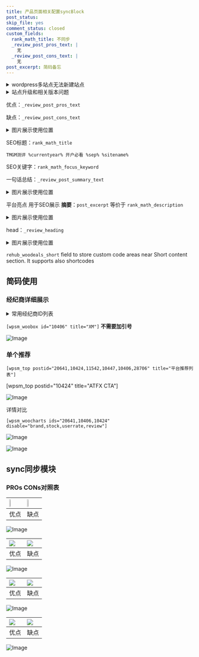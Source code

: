 ```yaml
---
title: 产品页面相关配置syncBlock
post_status: 
skip_file: yes
comment_status: closed
custom_fields:
  rank_math_title: 不同步
  _review_post_pros_text: |
    无
  _review_post_cons_text: |
    无
post_excerpt: 简码备忘
---
```

<details><summary>wordpress多站点无法新建站点</summary>

<li>和报错需要清理cookies一样的原因</li>
<li>wp-config.php里面<code>define( 'SUBDOMAIN_INSTALL', false );//子域名安装</code></li>
<li>新建子站点是用<code>define( 'SUBDOMAIN_INSTALL', true);//子域名安装</code> 完成以后，改成<code>false</code></li>
</details>

<details><summary>站点升级和相关版本问题</summary>

<p>wordpress：5.9.9
woocommerce：7.5.1
出现问题的地方：主题选项里面>><strong>Product layout >>compact style</strong></p>
<p>如何出现没有用过的字段 导致无法保存。先导出配置 然后进行修改，后面再次恢复即可。</p>
<p>出现部分字段无法显示时，需要返回默认布局后，对产品进行保存就好了。</p>
<p></p>
</details>

优点：`_review_post_pros_text`

缺点：`_review_post_cons_text`

<details><summary>图片展示使用位置</summary>

<img src="https://prod-files-secure.s3.us-west-2.amazonaws.com/39ed1227-6d7d-4570-be36-9ccd4a2c4241/f51d3d83-55d4-4bdf-9604-f37ec77ab556/Untitled.png?X-Amz-Algorithm=AWS4-HMAC-SHA256&X-Amz-Content-Sha256=UNSIGNED-PAYLOAD&X-Amz-Credential=ASIAZI2LB466ZFJMMAOT%2F20250628%2Fus-west-2%2Fs3%2Faws4_request&X-Amz-Date=20250628T225515Z&X-Amz-Expires=3600&X-Amz-Security-Token=IQoJb3JpZ2luX2VjEJr%2F%2F%2F%2F%2F%2F%2F%2F%2F%2FwEaCXVzLXdlc3QtMiJHMEUCICGENP9P89JWeRuAlxgM477pdKDwMtGmGjQc0cXXpMp%2FAiEAjHATCndlo9BdksEdFmSJIttzcn4%2BZD8oo1l7TGmhdVgqiAQIk%2F%2F%2F%2F%2F%2F%2F%2F%2F%2F%2FARAAGgw2Mzc0MjMxODM4MDUiDC8cvPTCKKyLiP5IxSrcA7Yf3BXxO6dtYVN8GkgD5gS7kY0yPtYKwi%2Bu1pan0JWbMWvCRNbk6iaEWpmxlCgZLICgrVL8x7VdAuqDtP0DzzYRKX3EHnax82v3g4qUiizZ%2BGNf5DVe8Ta1hDJq7Fs16volBCz1zGaDTzGbbW%2FBdCBAG0pFy65RJem72HN4Swr%2BFonAZURUySN77iZMtxHHovLtD5ILD099ZsViie4cohGllV0uHZUoeZ7JrtA%2BBrrBsY5D8jsDvWZVMjeib1IKLC5NkBe1c0Uq32gCCERy4dtPOP3s25niWhG6gaIgUIv%2BcqVTwAiQABSg0N7vKecPWlrAAxZPPPGSDG8tRLH92g7Mik7OwJ32mxtZx8m%2F7vVsDnCTKU0numqXbPlJap1Sk2D3HQA7SoRBQsV0aZ9GPVNDyZWA%2BAKN2vwXheQkHbblel5S%2FCP5PhEv%2FpzQEUMfSZwEuPZ9S30vapDue%2Fr1pN2mtgtoBLGWj%2FWsmNwkzAn%2F7tBXBYya%2FJUHuNt18YtjlYNJA3am8BPkPxWKXIVm3w%2FEf9cxXrVapLdJbMoql82quUoxzl7l8ra4JI4AARz7WbBOQ%2Fleh535r%2BWthIjOfIF6Pnkk4i5%2B%2FMj92LnmVnPOnjN2wL46hKoDQQ%2FqMIXZgMMGOqUBaKMGRKRsWtg2C%2F9yuD2JZssZPA1WMTSaJDw0ermFn%2FMBf31IoDYYgEUoRRono%2FfBLKFR9o7%2BuKCtKWoyVRPAtOQBqHdXwnU7TogFsfWbWbqZ1WL7mZqC3cpp%2BwTcUpBOvPCfE8TULl3ZHuFaVW1%2BjntEKYtaXuNKFcCBMXcE1HBeTPwFnMd%2FQhmW77cNyD%2BD7oIVdjpLY2a30I7sP3qnxZ9XleCM&X-Amz-Signature=eaabaed76daf80efcb187e0aaa49e92cef4e469f17a89dd97585051a0ab7fc7b&X-Amz-SignedHeaders=host&x-amz-checksum-mode=ENABLED&x-id=GetObject" alt="Image">
</details>

SEO标题：`rank_math_title`

`TMGM测评 %currentyear% 开户必看 %sep% %sitename%`

SEO关键字：`rank_math_focus_keyword`

一句话总结：`_review_post_summary_text`

<details><summary>图片展示使用位置</summary>

<img src="https://prod-files-secure.s3.us-west-2.amazonaws.com/39ed1227-6d7d-4570-be36-9ccd4a2c4241/4b96a922-296c-4f4e-8630-d1c870cbce01/Untitled.png?X-Amz-Algorithm=AWS4-HMAC-SHA256&X-Amz-Content-Sha256=UNSIGNED-PAYLOAD&X-Amz-Credential=ASIAZI2LB4664QDNZGLI%2F20250628%2Fus-west-2%2Fs3%2Faws4_request&X-Amz-Date=20250628T225515Z&X-Amz-Expires=3600&X-Amz-Security-Token=IQoJb3JpZ2luX2VjEJr%2F%2F%2F%2F%2F%2F%2F%2F%2F%2FwEaCXVzLXdlc3QtMiJHMEUCIQCi8hFn8n%2BHS4L2r0v4DQ63a%2BHL73Pl%2B2ln81SKues20AIgPYW4Leh%2BZwdqf0FECqM6pZW6E4wbfXWksQgAcC97fX0qiAQIk%2F%2F%2F%2F%2F%2F%2F%2F%2F%2F%2FARAAGgw2Mzc0MjMxODM4MDUiDIet1OgN4WvGX%2FLUyircA26z9kkJHwjmtsINPFowZkeOw2i4RY%2B4SHXfny1TVhTbalJv%2Fbf%2FM4FRJcvK38v4kBN%2BviSNUPz9C4WmWtIOpHOiJSvMafHbBTTC7dK5tY7Dv6%2FatmLx1SgwGGTER5CR7ndPT%2FKRZsPb0EKB6AANrXGfVkKJh7Y295FPucYWKaVMbDMc0EysZm5cvZIlhZ98AMp6QvbiGkrq98MaUqdBygOKNK909GMTQHJSziDUdJH4mf5j%2Fn9D9TVnxanbdo2vDTZbeHGDxm7nlq01G1w1fi1Dq7frXykr8swMZ5EObL4qK%2Bl1iSQ0x1GoRT7KykwyZhXQMNkjn3AWZsVoD5kw50UBEnMLj4rzJRI%2FaAP9gFjEwHvIMTEpyrNyI%2BrhtdwDS0ZtPmpTAnmHTCtjqsRQppYO8Hnrc%2BkVXhkGzflUfy8FTthRe88IqZKXJ08zMeZz9b2UM9CuWa%2F0tVx5HtkUlQZmtPF5PACQ06pZx%2Bk6iA38%2BOsYtJ7dXdLE%2BzR%2Bz2k%2BQPt7I1v%2FOfIwJT3zAQoDuWEtv1cJZgb0pBYxX72zXhYbomU6ETD6cNVcE%2BPg7LVcIlXs62XJMTFAVrt%2FZdvNQj4H2PnnA0xfNYKK9WaYjiuMVrUoKvY6Cl9K7cv8MLzZgMMGOqUB2to48TZGsG6clEQJuwjpThi9zUsPHKEdvFf7NYmjLhdThZJ9XxnYh9RDvWoIBXxqD%2F91ABZJ%2BcQaG7uqkyvm76%2B82HuLAgEgydhCDVhaf8iubOfn24ewFp6SIxZmE0SlQJrp1o%2BP7uBYOykba2A2%2Bx5k59jUHREcZKfFQo7RXcVkzwdkmo5K0XLpXBU8X9%2FINZGuaT%2BUiXYnrFuVHigF8uTrwMmE&X-Amz-Signature=ab0b0161ec8d2c73831efecda7b8c4d73d6f1223af03e67b57a12982dfaab74e&X-Amz-SignedHeaders=host&x-amz-checksum-mode=ENABLED&x-id=GetObject" alt="Image">
</details>

平台亮点 用于SEO展示 **摘要**：`post_excerpt`  等价于 `rank_math_description`

<details><summary>图片展示使用位置</summary>

<img src="https://prod-files-secure.s3.us-west-2.amazonaws.com/39ed1227-6d7d-4570-be36-9ccd4a2c4241/1ee11f63-b60a-4dfe-a7a7-d58ff23b5d88/Untitled.png?X-Amz-Algorithm=AWS4-HMAC-SHA256&X-Amz-Content-Sha256=UNSIGNED-PAYLOAD&X-Amz-Credential=ASIAZI2LB4662E6E3YDD%2F20250628%2Fus-west-2%2Fs3%2Faws4_request&X-Amz-Date=20250628T225516Z&X-Amz-Expires=3600&X-Amz-Security-Token=IQoJb3JpZ2luX2VjEJr%2F%2F%2F%2F%2F%2F%2F%2F%2F%2FwEaCXVzLXdlc3QtMiJHMEUCIGCosABwSYW1djt%2FA2jJsaAtyBK94xXiadtSDbfPeZ88AiEAvIi4fk125NbrU9LeJ2aMMsv2SoNQfl02AtXjTV%2BTOC4qiAQIk%2F%2F%2F%2F%2F%2F%2F%2F%2F%2F%2FARAAGgw2Mzc0MjMxODM4MDUiDBgLTBaaNiAzAFyUKCrcA5KrynzNOXIcA43N6SVjXY%2Fy9gkFirup4Gh6dKEsc2sMjjOObNcV6VP29S6Qdzy6e1DO3wx8ZHo1yzCOAm4m8mIx1EOJAaAvK55hk2rttN31PaE08kYsSt6geWEU0GbCtEcHEYj14fWBfvbpeWZPCGkUBOpZF%2FT2%2F6m1xLNmHtFKOV92bF3J20Z2O0tqtakFXikdZJlspXvicDNuxyJXGpbFT3xOFT0y1cY1vXhuIgQ2IKrEvHWmxfLztYPuLNt6izetbLcyTKvFTKRxpbqKOLrp%2FhJNmZ8Rz8CycRmGLalPmD1EH%2FRB7zuluBrbZ5c%2FmEMwHcbvCtaEix1YsRyAv27bWiyEoFLd%2BUB96IwXINTGM4cqbatAAkD0URj6tBYGLX5rt6ZxD1TTj4%2FybNdUVB3%2FUQfMGsxEq0xwlLlEsvPcVGiBeXszFIa%2Bp4o5kC%2BP5zXD3Etmt5IAftyh0fn%2F7Z4%2FKv1rwo1ePfIeb5AoPcuUmaraIIhQwdNFvf02GA6KzBdaOhpdB2MpV%2FcJdwVH2uQhNl%2B3taJeTQVXc81FkrliE6ecsOuTyTRUstTaeREqTaYyNU2w8Gkz9o4bdcHqW66kKShu52RcyA7PIFYOuQFCFSEpbDLKGhetso9GMPXYgMMGOqUBmUFL1R1eaQO71%2FMmCVLD2YFEOC5EWBXho4P6wFQTOFlCEldLg9RBFjnXzQPA%2FTAeG%2BWhbYShANft7K1jWrPzNbugFE68JT8wY06L8AyUzGsbIIITElgl5Em3ND5Q%2FD4ywj3qKD9qzTqIXSIGJJnZf1ocdkdNpfSoJe4F%2ByKPhxALhDNzGS4cMQ34btFGZKJdGGZAG28OdNTQp7ELii%2BbKGwxKUkt&X-Amz-Signature=d2dbf47d7b949f76717caa3d1919e61bd9752ab15dc3e9748e9779bbdc138794&X-Amz-SignedHeaders=host&x-amz-checksum-mode=ENABLED&x-id=GetObject" alt="Image">
<img src="https://prod-files-secure.s3.us-west-2.amazonaws.com/39ed1227-6d7d-4570-be36-9ccd4a2c4241/ad4118b5-78d8-4fbe-801e-3b29b5d99c01/Untitled.png?X-Amz-Algorithm=AWS4-HMAC-SHA256&X-Amz-Content-Sha256=UNSIGNED-PAYLOAD&X-Amz-Credential=ASIAZI2LB4662E6E3YDD%2F20250628%2Fus-west-2%2Fs3%2Faws4_request&X-Amz-Date=20250628T225516Z&X-Amz-Expires=3600&X-Amz-Security-Token=IQoJb3JpZ2luX2VjEJr%2F%2F%2F%2F%2F%2F%2F%2F%2F%2FwEaCXVzLXdlc3QtMiJHMEUCIGCosABwSYW1djt%2FA2jJsaAtyBK94xXiadtSDbfPeZ88AiEAvIi4fk125NbrU9LeJ2aMMsv2SoNQfl02AtXjTV%2BTOC4qiAQIk%2F%2F%2F%2F%2F%2F%2F%2F%2F%2F%2FARAAGgw2Mzc0MjMxODM4MDUiDBgLTBaaNiAzAFyUKCrcA5KrynzNOXIcA43N6SVjXY%2Fy9gkFirup4Gh6dKEsc2sMjjOObNcV6VP29S6Qdzy6e1DO3wx8ZHo1yzCOAm4m8mIx1EOJAaAvK55hk2rttN31PaE08kYsSt6geWEU0GbCtEcHEYj14fWBfvbpeWZPCGkUBOpZF%2FT2%2F6m1xLNmHtFKOV92bF3J20Z2O0tqtakFXikdZJlspXvicDNuxyJXGpbFT3xOFT0y1cY1vXhuIgQ2IKrEvHWmxfLztYPuLNt6izetbLcyTKvFTKRxpbqKOLrp%2FhJNmZ8Rz8CycRmGLalPmD1EH%2FRB7zuluBrbZ5c%2FmEMwHcbvCtaEix1YsRyAv27bWiyEoFLd%2BUB96IwXINTGM4cqbatAAkD0URj6tBYGLX5rt6ZxD1TTj4%2FybNdUVB3%2FUQfMGsxEq0xwlLlEsvPcVGiBeXszFIa%2Bp4o5kC%2BP5zXD3Etmt5IAftyh0fn%2F7Z4%2FKv1rwo1ePfIeb5AoPcuUmaraIIhQwdNFvf02GA6KzBdaOhpdB2MpV%2FcJdwVH2uQhNl%2B3taJeTQVXc81FkrliE6ecsOuTyTRUstTaeREqTaYyNU2w8Gkz9o4bdcHqW66kKShu52RcyA7PIFYOuQFCFSEpbDLKGhetso9GMPXYgMMGOqUBmUFL1R1eaQO71%2FMmCVLD2YFEOC5EWBXho4P6wFQTOFlCEldLg9RBFjnXzQPA%2FTAeG%2BWhbYShANft7K1jWrPzNbugFE68JT8wY06L8AyUzGsbIIITElgl5Em3ND5Q%2FD4ywj3qKD9qzTqIXSIGJJnZf1ocdkdNpfSoJe4F%2ByKPhxALhDNzGS4cMQ34btFGZKJdGGZAG28OdNTQp7ELii%2BbKGwxKUkt&X-Amz-Signature=f7cbcec4364d38bad5deef25c613360f9c43b574fabc2105f38e3c547b5d92ad&X-Amz-SignedHeaders=host&x-amz-checksum-mode=ENABLED&x-id=GetObject" alt="Image">
<img src="https://prod-files-secure.s3.us-west-2.amazonaws.com/39ed1227-6d7d-4570-be36-9ccd4a2c4241/a38cf7c9-a79c-4b64-9e94-13589fe0758b/Untitled.png?X-Amz-Algorithm=AWS4-HMAC-SHA256&X-Amz-Content-Sha256=UNSIGNED-PAYLOAD&X-Amz-Credential=ASIAZI2LB4662E6E3YDD%2F20250628%2Fus-west-2%2Fs3%2Faws4_request&X-Amz-Date=20250628T225516Z&X-Amz-Expires=3600&X-Amz-Security-Token=IQoJb3JpZ2luX2VjEJr%2F%2F%2F%2F%2F%2F%2F%2F%2F%2FwEaCXVzLXdlc3QtMiJHMEUCIGCosABwSYW1djt%2FA2jJsaAtyBK94xXiadtSDbfPeZ88AiEAvIi4fk125NbrU9LeJ2aMMsv2SoNQfl02AtXjTV%2BTOC4qiAQIk%2F%2F%2F%2F%2F%2F%2F%2F%2F%2F%2FARAAGgw2Mzc0MjMxODM4MDUiDBgLTBaaNiAzAFyUKCrcA5KrynzNOXIcA43N6SVjXY%2Fy9gkFirup4Gh6dKEsc2sMjjOObNcV6VP29S6Qdzy6e1DO3wx8ZHo1yzCOAm4m8mIx1EOJAaAvK55hk2rttN31PaE08kYsSt6geWEU0GbCtEcHEYj14fWBfvbpeWZPCGkUBOpZF%2FT2%2F6m1xLNmHtFKOV92bF3J20Z2O0tqtakFXikdZJlspXvicDNuxyJXGpbFT3xOFT0y1cY1vXhuIgQ2IKrEvHWmxfLztYPuLNt6izetbLcyTKvFTKRxpbqKOLrp%2FhJNmZ8Rz8CycRmGLalPmD1EH%2FRB7zuluBrbZ5c%2FmEMwHcbvCtaEix1YsRyAv27bWiyEoFLd%2BUB96IwXINTGM4cqbatAAkD0URj6tBYGLX5rt6ZxD1TTj4%2FybNdUVB3%2FUQfMGsxEq0xwlLlEsvPcVGiBeXszFIa%2Bp4o5kC%2BP5zXD3Etmt5IAftyh0fn%2F7Z4%2FKv1rwo1ePfIeb5AoPcuUmaraIIhQwdNFvf02GA6KzBdaOhpdB2MpV%2FcJdwVH2uQhNl%2B3taJeTQVXc81FkrliE6ecsOuTyTRUstTaeREqTaYyNU2w8Gkz9o4bdcHqW66kKShu52RcyA7PIFYOuQFCFSEpbDLKGhetso9GMPXYgMMGOqUBmUFL1R1eaQO71%2FMmCVLD2YFEOC5EWBXho4P6wFQTOFlCEldLg9RBFjnXzQPA%2FTAeG%2BWhbYShANft7K1jWrPzNbugFE68JT8wY06L8AyUzGsbIIITElgl5Em3ND5Q%2FD4ywj3qKD9qzTqIXSIGJJnZf1ocdkdNpfSoJe4F%2ByKPhxALhDNzGS4cMQ34btFGZKJdGGZAG28OdNTQp7ELii%2BbKGwxKUkt&X-Amz-Signature=2d02a5c64fcaf1bc96f07196f8e4c5b520b205b832d48002e391c7bca436aedb&X-Amz-SignedHeaders=host&x-amz-checksum-mode=ENABLED&x-id=GetObject" alt="Image">
<img src="https://prod-files-secure.s3.us-west-2.amazonaws.com/39ed1227-6d7d-4570-be36-9ccd4a2c4241/7da6fc1e-d2ac-42ae-8c75-cb5749aa18f6/Untitled.png?X-Amz-Algorithm=AWS4-HMAC-SHA256&X-Amz-Content-Sha256=UNSIGNED-PAYLOAD&X-Amz-Credential=ASIAZI2LB4662E6E3YDD%2F20250628%2Fus-west-2%2Fs3%2Faws4_request&X-Amz-Date=20250628T225516Z&X-Amz-Expires=3600&X-Amz-Security-Token=IQoJb3JpZ2luX2VjEJr%2F%2F%2F%2F%2F%2F%2F%2F%2F%2FwEaCXVzLXdlc3QtMiJHMEUCIGCosABwSYW1djt%2FA2jJsaAtyBK94xXiadtSDbfPeZ88AiEAvIi4fk125NbrU9LeJ2aMMsv2SoNQfl02AtXjTV%2BTOC4qiAQIk%2F%2F%2F%2F%2F%2F%2F%2F%2F%2F%2FARAAGgw2Mzc0MjMxODM4MDUiDBgLTBaaNiAzAFyUKCrcA5KrynzNOXIcA43N6SVjXY%2Fy9gkFirup4Gh6dKEsc2sMjjOObNcV6VP29S6Qdzy6e1DO3wx8ZHo1yzCOAm4m8mIx1EOJAaAvK55hk2rttN31PaE08kYsSt6geWEU0GbCtEcHEYj14fWBfvbpeWZPCGkUBOpZF%2FT2%2F6m1xLNmHtFKOV92bF3J20Z2O0tqtakFXikdZJlspXvicDNuxyJXGpbFT3xOFT0y1cY1vXhuIgQ2IKrEvHWmxfLztYPuLNt6izetbLcyTKvFTKRxpbqKOLrp%2FhJNmZ8Rz8CycRmGLalPmD1EH%2FRB7zuluBrbZ5c%2FmEMwHcbvCtaEix1YsRyAv27bWiyEoFLd%2BUB96IwXINTGM4cqbatAAkD0URj6tBYGLX5rt6ZxD1TTj4%2FybNdUVB3%2FUQfMGsxEq0xwlLlEsvPcVGiBeXszFIa%2Bp4o5kC%2BP5zXD3Etmt5IAftyh0fn%2F7Z4%2FKv1rwo1ePfIeb5AoPcuUmaraIIhQwdNFvf02GA6KzBdaOhpdB2MpV%2FcJdwVH2uQhNl%2B3taJeTQVXc81FkrliE6ecsOuTyTRUstTaeREqTaYyNU2w8Gkz9o4bdcHqW66kKShu52RcyA7PIFYOuQFCFSEpbDLKGhetso9GMPXYgMMGOqUBmUFL1R1eaQO71%2FMmCVLD2YFEOC5EWBXho4P6wFQTOFlCEldLg9RBFjnXzQPA%2FTAeG%2BWhbYShANft7K1jWrPzNbugFE68JT8wY06L8AyUzGsbIIITElgl5Em3ND5Q%2FD4ywj3qKD9qzTqIXSIGJJnZf1ocdkdNpfSoJe4F%2ByKPhxALhDNzGS4cMQ34btFGZKJdGGZAG28OdNTQp7ELii%2BbKGwxKUkt&X-Amz-Signature=9972f3ab465cfe139ad5b732637a2ab8dc54f844a04edbf2fd428e66479ef668&X-Amz-SignedHeaders=host&x-amz-checksum-mode=ENABLED&x-id=GetObject" alt="Image">
<img src="https://prod-files-secure.s3.us-west-2.amazonaws.com/39ed1227-6d7d-4570-be36-9ccd4a2c4241/7e97f40a-eaee-47f5-b2f9-475f96808fa7/Untitled.png?X-Amz-Algorithm=AWS4-HMAC-SHA256&X-Amz-Content-Sha256=UNSIGNED-PAYLOAD&X-Amz-Credential=ASIAZI2LB4662E6E3YDD%2F20250628%2Fus-west-2%2Fs3%2Faws4_request&X-Amz-Date=20250628T225516Z&X-Amz-Expires=3600&X-Amz-Security-Token=IQoJb3JpZ2luX2VjEJr%2F%2F%2F%2F%2F%2F%2F%2F%2F%2FwEaCXVzLXdlc3QtMiJHMEUCIGCosABwSYW1djt%2FA2jJsaAtyBK94xXiadtSDbfPeZ88AiEAvIi4fk125NbrU9LeJ2aMMsv2SoNQfl02AtXjTV%2BTOC4qiAQIk%2F%2F%2F%2F%2F%2F%2F%2F%2F%2F%2FARAAGgw2Mzc0MjMxODM4MDUiDBgLTBaaNiAzAFyUKCrcA5KrynzNOXIcA43N6SVjXY%2Fy9gkFirup4Gh6dKEsc2sMjjOObNcV6VP29S6Qdzy6e1DO3wx8ZHo1yzCOAm4m8mIx1EOJAaAvK55hk2rttN31PaE08kYsSt6geWEU0GbCtEcHEYj14fWBfvbpeWZPCGkUBOpZF%2FT2%2F6m1xLNmHtFKOV92bF3J20Z2O0tqtakFXikdZJlspXvicDNuxyJXGpbFT3xOFT0y1cY1vXhuIgQ2IKrEvHWmxfLztYPuLNt6izetbLcyTKvFTKRxpbqKOLrp%2FhJNmZ8Rz8CycRmGLalPmD1EH%2FRB7zuluBrbZ5c%2FmEMwHcbvCtaEix1YsRyAv27bWiyEoFLd%2BUB96IwXINTGM4cqbatAAkD0URj6tBYGLX5rt6ZxD1TTj4%2FybNdUVB3%2FUQfMGsxEq0xwlLlEsvPcVGiBeXszFIa%2Bp4o5kC%2BP5zXD3Etmt5IAftyh0fn%2F7Z4%2FKv1rwo1ePfIeb5AoPcuUmaraIIhQwdNFvf02GA6KzBdaOhpdB2MpV%2FcJdwVH2uQhNl%2B3taJeTQVXc81FkrliE6ecsOuTyTRUstTaeREqTaYyNU2w8Gkz9o4bdcHqW66kKShu52RcyA7PIFYOuQFCFSEpbDLKGhetso9GMPXYgMMGOqUBmUFL1R1eaQO71%2FMmCVLD2YFEOC5EWBXho4P6wFQTOFlCEldLg9RBFjnXzQPA%2FTAeG%2BWhbYShANft7K1jWrPzNbugFE68JT8wY06L8AyUzGsbIIITElgl5Em3ND5Q%2FD4ywj3qKD9qzTqIXSIGJJnZf1ocdkdNpfSoJe4F%2ByKPhxALhDNzGS4cMQ34btFGZKJdGGZAG28OdNTQp7ELii%2BbKGwxKUkt&X-Amz-Signature=db8f747b7d64b1d970b141c30de997c26b99ea398a2690e8e577df23be7c8160&X-Amz-SignedHeaders=host&x-amz-checksum-mode=ENABLED&x-id=GetObject" alt="Image">
</details>

head：`_review_heading`

<details><summary>图片展示使用位置</summary>

<img src="https://prod-files-secure.s3.us-west-2.amazonaws.com/39ed1227-6d7d-4570-be36-9ccd4a2c4241/3a4650ad-9887-415c-889a-edd51fa54f27/Untitled.png?X-Amz-Algorithm=AWS4-HMAC-SHA256&X-Amz-Content-Sha256=UNSIGNED-PAYLOAD&X-Amz-Credential=ASIAZI2LB4663J7JPSFI%2F20250628%2Fus-west-2%2Fs3%2Faws4_request&X-Amz-Date=20250628T225516Z&X-Amz-Expires=3600&X-Amz-Security-Token=IQoJb3JpZ2luX2VjEJr%2F%2F%2F%2F%2F%2F%2F%2F%2F%2FwEaCXVzLXdlc3QtMiJGMEQCIHe%2B0NSAit8YV5%2FkUxFBhLo7myFV5Mp%2F6yPzrkTqbru4AiBkaPbeuOzbUE6ookKbA9lgwBWZQ7G9yQGw5MQBqQ1OrSqIBAiT%2F%2F%2F%2F%2F%2F%2F%2F%2F%2F8BEAAaDDYzNzQyMzE4MzgwNSIMglBVAUX8eIt2RcmiKtwDGDHDW6oo3TDPSetsTB96tHdtqe6GEcHkjOS2eJEavFLynPQQivTOtaWLpDSfAcIeBfQEOEErIRDUnZ0fsyTtHQE2L79MewdEQH8RVlqExlVqoq%2BbrK5Vn3GjZFYMb8Z5U4vxDw7BDvESi5YYEIkec27P6JuYbItAQMhD2zNlHDOna4DOTSTrjEc%2FRzC9uYAuQiYMoCPpNTFHTNTX3us1MypCSUp%2BzwaZ%2FMPci2%2FweT7war6r9B%2B%2BT5Nag2tlrl5P%2BPeL6txFsxX5sXhFFohFs5GbO1vtfDs9rbtAmmj5%2BaECA9FNM9e2jyMojKFUtFMQAPP0%2F0QDNbD6VNag4x0DSOoyRJRKln2FCNWPqVN2VasB5OFQGUfjpD2AdorrcLvnzRsAyKTjM2aNMvbw4McJ9IbIywNFFJH2IMfHQbH2BATdF0i8mZWuoBmj3yDSw4Zdjs8Pwz5umYzfbzdKItMvDtrNgF%2BDTPaowS8o6IT73E%2FIlcU3uGICZrDg0TSPTXSMAOStBFSDpQL0UmybXN1WVTBTdtWFppl%2FcAM8dCWc0e3SoVx5VJ4PYdSXfLrDH1hxulwluc%2BarDTcJdPVqg6ecGjOpNvROSf%2F%2Fyqs5cuepsNj0tOsuoc3CGwrQ%2FYwrtmAwwY6pgGAdYoLg1sGwcvM%2BERGNwS0QAnEv1VkV0rAYJVlXFWIyV2ssBcB5a3aYsHJeDFDc1ILwvxKX7sQUInNRj1VHL3MoWVqDNu%2FLx2o1hT9cG4b93y4K%2FvBP1iSXZNvd08atSEISUMfKGBo2h47rgwCw3IaQrHz%2Fr76Qcnw21WxnHsEqpjt%2FCFrzBi3RHWcAOHHFZXcijcZTdi9Sn2T2GR2dp5MbxZyW0Et&X-Amz-Signature=4c5442631811855066cc83629463973ee53dcd62eb61c63bd9fd9c523be55f66&X-Amz-SignedHeaders=host&x-amz-checksum-mode=ENABLED&x-id=GetObject" alt="Image">
</details>

`rehub_woodeals_short`	field to store custom code areas near Short content section. It supports also shortcodes



## 简码使用

### 经纪商详细展示

<details><summary>常用经纪商ID列表</summary>

<pre><code class="php">嘉盛 ===> 20641  [wpsm_woobox id="20641" title="嘉盛"]
易信easymarkets ===> 11542  [wpsm_woobox id="11542" title="易信easymarkets"]
ATFX外汇 ===> 10424  [wpsm_woobox id="10424" title="ATFX"]
XM ===> 10406  [wpsm_woobox id="10406" title="XM"]
TMGM ===> 29622  [wpsm_woobox id="29622" title="TMGM"]
HYCM ===> 10447  [wpsm_woobox id="10447" title="HYCM"]
fpmarkets澳福外汇 ===> 20639  [wpsm_woobox id="20639" title="fpmarkets澳福外汇"]</code></pre>
</details>

`[wpsm_woobox id="10406" title="XM"]` **不需要加引号**

![Image](https://prod-files-secure.s3.us-west-2.amazonaws.com/39ed1227-6d7d-4570-be36-9ccd4a2c4241/4f898f9d-0fa7-4e43-acd3-ac6bc7be575a/Untitled.png?X-Amz-Algorithm=AWS4-HMAC-SHA256&X-Amz-Content-Sha256=UNSIGNED-PAYLOAD&X-Amz-Credential=ASIAZI2LB46644NWRZ7R%2F20250628%2Fus-west-2%2Fs3%2Faws4_request&X-Amz-Date=20250628T225514Z&X-Amz-Expires=3600&X-Amz-Security-Token=IQoJb3JpZ2luX2VjEJr%2F%2F%2F%2F%2F%2F%2F%2F%2F%2FwEaCXVzLXdlc3QtMiJGMEQCIFPRwQrenIz5xtsvcQJpte0xBkYXcIIjw54FEknfUN6vAiAUzToANGXqvZKUjS5MMiN%2BGvSI%2F9owYP1BVvhFeFiYQyqIBAiT%2F%2F%2F%2F%2F%2F%2F%2F%2F%2F8BEAAaDDYzNzQyMzE4MzgwNSIMKXXkzXb13p7Yvxx5KtwDsntcWtIE6jkCCGT8Gtfm2F9%2BRKGum6NApNdPJG3SHsAchloiCu%2BdsX5gsXv%2Bi2HOufDmFJaC%2BNXExXKdrzPMjJsjuDd94Dj2h7bXbekv9zqfg4%2FmWEMDxyoKh5XLqmwd7EirB3EJlUGXqrNJ57E8TGHWZcRgcqmp6PeRWGFhtsHyfELWbGLYT8upTzvkunZR01XNfXHmLZpEg6PPEodib4IHuOwm6YE4hgn5KawgpyfDn0gZhlNWobMUTqbZcTelAbFvdvpmUdnp6snq1p22qY%2BqyOV2E%2FodXjIuXvG%2BHxMcitkZwbgRjkbD5%2BMO24TCT4vGbU8%2B3DGlzOehTrymndTHfMBI84ptNt7DFRDY4IK4YobtJByldBnOZH%2Bcoa0rwpTnOR2wmjmVRlrlrV8jLr9AqkgJzNPT8fqePj%2FZBV%2BAn7BEQ8sT5mMPqGSfTTO7wXbR4Rzo1FJ1Dkcp%2BypOUuTiWTVOvUbQScqW8UEcKHC1vFCo7YeodO4xS31DqhMxYDgUzKy4sQeidTpHYfHRsSS2v5GDYZMPCJm4EZXQHRXmPEnuTNa2GI9ydZtclEHRI7GYwr0D6A%2FOozRtoriW27m08Xikzvuj%2FnH9SaiWIFoIIyMI5wRELydW1mcwpNmAwwY6pgHYnEEfDJmL9DGydf4RVd0Mtfhg1rsPoXnygskWWw2w7DiI%2Ff0fbcSbsjtdGu7fLnvY2w8M8hmwFGTqOC%2B7WDi77skd8GzY7kXCtksOHkPggcWq8uq3M3%2BnWfF2ZAmGchIjqi5vGc6vpEEPOu52uWFY9LfEF6p%2BS26kxW1q82eXflfSpHiOByZ51o7Zdp5Gq%2Bsr1kTIuIUNWlKsjeqMObqt40KZiIrZ&X-Amz-Signature=46cbf99b0a82200b41eba8c1beb5ab776189165c2583065094ac72d42451069f&X-Amz-SignedHeaders=host&x-amz-checksum-mode=ENABLED&x-id=GetObject)

### 单个推荐
`[wpsm_top postid="20641,10424,11542,10447,10406,28706" title="平台推荐列表"]`

[wpsm_top postid="10424" title="ATFX CTA"]

![Image](https://prod-files-secure.s3.us-west-2.amazonaws.com/39ed1227-6d7d-4570-be36-9ccd4a2c4241/5ac620dc-51a8-48b6-b55d-91f47299193c/Untitled.png?X-Amz-Algorithm=AWS4-HMAC-SHA256&X-Amz-Content-Sha256=UNSIGNED-PAYLOAD&X-Amz-Credential=ASIAZI2LB46644NWRZ7R%2F20250628%2Fus-west-2%2Fs3%2Faws4_request&X-Amz-Date=20250628T225514Z&X-Amz-Expires=3600&X-Amz-Security-Token=IQoJb3JpZ2luX2VjEJr%2F%2F%2F%2F%2F%2F%2F%2F%2F%2FwEaCXVzLXdlc3QtMiJGMEQCIFPRwQrenIz5xtsvcQJpte0xBkYXcIIjw54FEknfUN6vAiAUzToANGXqvZKUjS5MMiN%2BGvSI%2F9owYP1BVvhFeFiYQyqIBAiT%2F%2F%2F%2F%2F%2F%2F%2F%2F%2F8BEAAaDDYzNzQyMzE4MzgwNSIMKXXkzXb13p7Yvxx5KtwDsntcWtIE6jkCCGT8Gtfm2F9%2BRKGum6NApNdPJG3SHsAchloiCu%2BdsX5gsXv%2Bi2HOufDmFJaC%2BNXExXKdrzPMjJsjuDd94Dj2h7bXbekv9zqfg4%2FmWEMDxyoKh5XLqmwd7EirB3EJlUGXqrNJ57E8TGHWZcRgcqmp6PeRWGFhtsHyfELWbGLYT8upTzvkunZR01XNfXHmLZpEg6PPEodib4IHuOwm6YE4hgn5KawgpyfDn0gZhlNWobMUTqbZcTelAbFvdvpmUdnp6snq1p22qY%2BqyOV2E%2FodXjIuXvG%2BHxMcitkZwbgRjkbD5%2BMO24TCT4vGbU8%2B3DGlzOehTrymndTHfMBI84ptNt7DFRDY4IK4YobtJByldBnOZH%2Bcoa0rwpTnOR2wmjmVRlrlrV8jLr9AqkgJzNPT8fqePj%2FZBV%2BAn7BEQ8sT5mMPqGSfTTO7wXbR4Rzo1FJ1Dkcp%2BypOUuTiWTVOvUbQScqW8UEcKHC1vFCo7YeodO4xS31DqhMxYDgUzKy4sQeidTpHYfHRsSS2v5GDYZMPCJm4EZXQHRXmPEnuTNa2GI9ydZtclEHRI7GYwr0D6A%2FOozRtoriW27m08Xikzvuj%2FnH9SaiWIFoIIyMI5wRELydW1mcwpNmAwwY6pgHYnEEfDJmL9DGydf4RVd0Mtfhg1rsPoXnygskWWw2w7DiI%2Ff0fbcSbsjtdGu7fLnvY2w8M8hmwFGTqOC%2B7WDi77skd8GzY7kXCtksOHkPggcWq8uq3M3%2BnWfF2ZAmGchIjqi5vGc6vpEEPOu52uWFY9LfEF6p%2BS26kxW1q82eXflfSpHiOByZ51o7Zdp5Gq%2Bsr1kTIuIUNWlKsjeqMObqt40KZiIrZ&X-Amz-Signature=ac44019fa875a352a8df21a9adec7a01c74b0332532a7291c743c3facdd89df8&X-Amz-SignedHeaders=host&x-amz-checksum-mode=ENABLED&x-id=GetObject)

详情对比

`[wpsm_woocharts ids="20641,10406,10424" disable="brand,stock,userrate,review"]`

![Image](https://prod-files-secure.s3.us-west-2.amazonaws.com/39ed1227-6d7d-4570-be36-9ccd4a2c4241/bf3ba45f-b9f3-4295-8aef-b4a495fd25f4/Untitled.png?X-Amz-Algorithm=AWS4-HMAC-SHA256&X-Amz-Content-Sha256=UNSIGNED-PAYLOAD&X-Amz-Credential=ASIAZI2LB46644NWRZ7R%2F20250628%2Fus-west-2%2Fs3%2Faws4_request&X-Amz-Date=20250628T225514Z&X-Amz-Expires=3600&X-Amz-Security-Token=IQoJb3JpZ2luX2VjEJr%2F%2F%2F%2F%2F%2F%2F%2F%2F%2FwEaCXVzLXdlc3QtMiJGMEQCIFPRwQrenIz5xtsvcQJpte0xBkYXcIIjw54FEknfUN6vAiAUzToANGXqvZKUjS5MMiN%2BGvSI%2F9owYP1BVvhFeFiYQyqIBAiT%2F%2F%2F%2F%2F%2F%2F%2F%2F%2F8BEAAaDDYzNzQyMzE4MzgwNSIMKXXkzXb13p7Yvxx5KtwDsntcWtIE6jkCCGT8Gtfm2F9%2BRKGum6NApNdPJG3SHsAchloiCu%2BdsX5gsXv%2Bi2HOufDmFJaC%2BNXExXKdrzPMjJsjuDd94Dj2h7bXbekv9zqfg4%2FmWEMDxyoKh5XLqmwd7EirB3EJlUGXqrNJ57E8TGHWZcRgcqmp6PeRWGFhtsHyfELWbGLYT8upTzvkunZR01XNfXHmLZpEg6PPEodib4IHuOwm6YE4hgn5KawgpyfDn0gZhlNWobMUTqbZcTelAbFvdvpmUdnp6snq1p22qY%2BqyOV2E%2FodXjIuXvG%2BHxMcitkZwbgRjkbD5%2BMO24TCT4vGbU8%2B3DGlzOehTrymndTHfMBI84ptNt7DFRDY4IK4YobtJByldBnOZH%2Bcoa0rwpTnOR2wmjmVRlrlrV8jLr9AqkgJzNPT8fqePj%2FZBV%2BAn7BEQ8sT5mMPqGSfTTO7wXbR4Rzo1FJ1Dkcp%2BypOUuTiWTVOvUbQScqW8UEcKHC1vFCo7YeodO4xS31DqhMxYDgUzKy4sQeidTpHYfHRsSS2v5GDYZMPCJm4EZXQHRXmPEnuTNa2GI9ydZtclEHRI7GYwr0D6A%2FOozRtoriW27m08Xikzvuj%2FnH9SaiWIFoIIyMI5wRELydW1mcwpNmAwwY6pgHYnEEfDJmL9DGydf4RVd0Mtfhg1rsPoXnygskWWw2w7DiI%2Ff0fbcSbsjtdGu7fLnvY2w8M8hmwFGTqOC%2B7WDi77skd8GzY7kXCtksOHkPggcWq8uq3M3%2BnWfF2ZAmGchIjqi5vGc6vpEEPOu52uWFY9LfEF6p%2BS26kxW1q82eXflfSpHiOByZ51o7Zdp5Gq%2Bsr1kTIuIUNWlKsjeqMObqt40KZiIrZ&X-Amz-Signature=44807d0f282e50f8dcf464a491280d831f6c27cdc44e338fdbd31fffd78adaf0&X-Amz-SignedHeaders=host&x-amz-checksum-mode=ENABLED&x-id=GetObject)

![Image](https://prod-files-secure.s3.us-west-2.amazonaws.com/39ed1227-6d7d-4570-be36-9ccd4a2c4241/30bc56ef-f383-4b48-9768-2ebc9e436ec0/Untitled.png?X-Amz-Algorithm=AWS4-HMAC-SHA256&X-Amz-Content-Sha256=UNSIGNED-PAYLOAD&X-Amz-Credential=ASIAZI2LB46644NWRZ7R%2F20250628%2Fus-west-2%2Fs3%2Faws4_request&X-Amz-Date=20250628T225514Z&X-Amz-Expires=3600&X-Amz-Security-Token=IQoJb3JpZ2luX2VjEJr%2F%2F%2F%2F%2F%2F%2F%2F%2F%2FwEaCXVzLXdlc3QtMiJGMEQCIFPRwQrenIz5xtsvcQJpte0xBkYXcIIjw54FEknfUN6vAiAUzToANGXqvZKUjS5MMiN%2BGvSI%2F9owYP1BVvhFeFiYQyqIBAiT%2F%2F%2F%2F%2F%2F%2F%2F%2F%2F8BEAAaDDYzNzQyMzE4MzgwNSIMKXXkzXb13p7Yvxx5KtwDsntcWtIE6jkCCGT8Gtfm2F9%2BRKGum6NApNdPJG3SHsAchloiCu%2BdsX5gsXv%2Bi2HOufDmFJaC%2BNXExXKdrzPMjJsjuDd94Dj2h7bXbekv9zqfg4%2FmWEMDxyoKh5XLqmwd7EirB3EJlUGXqrNJ57E8TGHWZcRgcqmp6PeRWGFhtsHyfELWbGLYT8upTzvkunZR01XNfXHmLZpEg6PPEodib4IHuOwm6YE4hgn5KawgpyfDn0gZhlNWobMUTqbZcTelAbFvdvpmUdnp6snq1p22qY%2BqyOV2E%2FodXjIuXvG%2BHxMcitkZwbgRjkbD5%2BMO24TCT4vGbU8%2B3DGlzOehTrymndTHfMBI84ptNt7DFRDY4IK4YobtJByldBnOZH%2Bcoa0rwpTnOR2wmjmVRlrlrV8jLr9AqkgJzNPT8fqePj%2FZBV%2BAn7BEQ8sT5mMPqGSfTTO7wXbR4Rzo1FJ1Dkcp%2BypOUuTiWTVOvUbQScqW8UEcKHC1vFCo7YeodO4xS31DqhMxYDgUzKy4sQeidTpHYfHRsSS2v5GDYZMPCJm4EZXQHRXmPEnuTNa2GI9ydZtclEHRI7GYwr0D6A%2FOozRtoriW27m08Xikzvuj%2FnH9SaiWIFoIIyMI5wRELydW1mcwpNmAwwY6pgHYnEEfDJmL9DGydf4RVd0Mtfhg1rsPoXnygskWWw2w7DiI%2Ff0fbcSbsjtdGu7fLnvY2w8M8hmwFGTqOC%2B7WDi77skd8GzY7kXCtksOHkPggcWq8uq3M3%2BnWfF2ZAmGchIjqi5vGc6vpEEPOu52uWFY9LfEF6p%2BS26kxW1q82eXflfSpHiOByZ51o7Zdp5Gq%2Bsr1kTIuIUNWlKsjeqMObqt40KZiIrZ&X-Amz-Signature=47d02fd7cca33c057329f56ed16fd8bd97106ada200127c7ff62c4dcb34aa7c7&X-Amz-SignedHeaders=host&x-amz-checksum-mode=ENABLED&x-id=GetObject)

## sync同步模块

### PROs CONs对照表

| <img src="https://cdn.ifttt.fun/gh/jarlin8/OSS@main/icons/customize/pros.svg" height="auto" width="37.3%"> | <img src="https://cdn.ifttt.fun/gh/jarlin8/OSS@main/icons/customize/cons.svg" height="auto" width="28.8%"> |
| :--- | :--- |
| 优点 | 缺点 |

![Image](https://prod-files-secure.s3.us-west-2.amazonaws.com/39ed1227-6d7d-4570-be36-9ccd4a2c4241/8742b755-dfb5-4004-9a5f-d6e561664bd8/Untitled.png?X-Amz-Algorithm=AWS4-HMAC-SHA256&X-Amz-Content-Sha256=UNSIGNED-PAYLOAD&X-Amz-Credential=ASIAZI2LB46644NWRZ7R%2F20250628%2Fus-west-2%2Fs3%2Faws4_request&X-Amz-Date=20250628T225514Z&X-Amz-Expires=3600&X-Amz-Security-Token=IQoJb3JpZ2luX2VjEJr%2F%2F%2F%2F%2F%2F%2F%2F%2F%2FwEaCXVzLXdlc3QtMiJGMEQCIFPRwQrenIz5xtsvcQJpte0xBkYXcIIjw54FEknfUN6vAiAUzToANGXqvZKUjS5MMiN%2BGvSI%2F9owYP1BVvhFeFiYQyqIBAiT%2F%2F%2F%2F%2F%2F%2F%2F%2F%2F8BEAAaDDYzNzQyMzE4MzgwNSIMKXXkzXb13p7Yvxx5KtwDsntcWtIE6jkCCGT8Gtfm2F9%2BRKGum6NApNdPJG3SHsAchloiCu%2BdsX5gsXv%2Bi2HOufDmFJaC%2BNXExXKdrzPMjJsjuDd94Dj2h7bXbekv9zqfg4%2FmWEMDxyoKh5XLqmwd7EirB3EJlUGXqrNJ57E8TGHWZcRgcqmp6PeRWGFhtsHyfELWbGLYT8upTzvkunZR01XNfXHmLZpEg6PPEodib4IHuOwm6YE4hgn5KawgpyfDn0gZhlNWobMUTqbZcTelAbFvdvpmUdnp6snq1p22qY%2BqyOV2E%2FodXjIuXvG%2BHxMcitkZwbgRjkbD5%2BMO24TCT4vGbU8%2B3DGlzOehTrymndTHfMBI84ptNt7DFRDY4IK4YobtJByldBnOZH%2Bcoa0rwpTnOR2wmjmVRlrlrV8jLr9AqkgJzNPT8fqePj%2FZBV%2BAn7BEQ8sT5mMPqGSfTTO7wXbR4Rzo1FJ1Dkcp%2BypOUuTiWTVOvUbQScqW8UEcKHC1vFCo7YeodO4xS31DqhMxYDgUzKy4sQeidTpHYfHRsSS2v5GDYZMPCJm4EZXQHRXmPEnuTNa2GI9ydZtclEHRI7GYwr0D6A%2FOozRtoriW27m08Xikzvuj%2FnH9SaiWIFoIIyMI5wRELydW1mcwpNmAwwY6pgHYnEEfDJmL9DGydf4RVd0Mtfhg1rsPoXnygskWWw2w7DiI%2Ff0fbcSbsjtdGu7fLnvY2w8M8hmwFGTqOC%2B7WDi77skd8GzY7kXCtksOHkPggcWq8uq3M3%2BnWfF2ZAmGchIjqi5vGc6vpEEPOu52uWFY9LfEF6p%2BS26kxW1q82eXflfSpHiOByZ51o7Zdp5Gq%2Bsr1kTIuIUNWlKsjeqMObqt40KZiIrZ&X-Amz-Signature=417cdb4fb0ce429e0d140b0fb4c87afd981ca9aa605b1a15e60dfe2c34c07e2e&X-Amz-SignedHeaders=host&x-amz-checksum-mode=ENABLED&x-id=GetObject)

| <img src="https://cdn.ifttt.fun/gh/jarlin8/OSS@main/icons/customize/pros1.svg" height="auto"> | <img src="https://cdn.ifttt.fun/gh/jarlin8/OSS@main/icons/customize/cons1.svg" height="auto"> |
| :--- | :--- |
| 优点 | 缺点 |

![Image](https://prod-files-secure.s3.us-west-2.amazonaws.com/39ed1227-6d7d-4570-be36-9ccd4a2c4241/806358f8-c9c4-4e17-bb35-c6c76a5397a5/Untitled.png?X-Amz-Algorithm=AWS4-HMAC-SHA256&X-Amz-Content-Sha256=UNSIGNED-PAYLOAD&X-Amz-Credential=ASIAZI2LB46644NWRZ7R%2F20250628%2Fus-west-2%2Fs3%2Faws4_request&X-Amz-Date=20250628T225514Z&X-Amz-Expires=3600&X-Amz-Security-Token=IQoJb3JpZ2luX2VjEJr%2F%2F%2F%2F%2F%2F%2F%2F%2F%2FwEaCXVzLXdlc3QtMiJGMEQCIFPRwQrenIz5xtsvcQJpte0xBkYXcIIjw54FEknfUN6vAiAUzToANGXqvZKUjS5MMiN%2BGvSI%2F9owYP1BVvhFeFiYQyqIBAiT%2F%2F%2F%2F%2F%2F%2F%2F%2F%2F8BEAAaDDYzNzQyMzE4MzgwNSIMKXXkzXb13p7Yvxx5KtwDsntcWtIE6jkCCGT8Gtfm2F9%2BRKGum6NApNdPJG3SHsAchloiCu%2BdsX5gsXv%2Bi2HOufDmFJaC%2BNXExXKdrzPMjJsjuDd94Dj2h7bXbekv9zqfg4%2FmWEMDxyoKh5XLqmwd7EirB3EJlUGXqrNJ57E8TGHWZcRgcqmp6PeRWGFhtsHyfELWbGLYT8upTzvkunZR01XNfXHmLZpEg6PPEodib4IHuOwm6YE4hgn5KawgpyfDn0gZhlNWobMUTqbZcTelAbFvdvpmUdnp6snq1p22qY%2BqyOV2E%2FodXjIuXvG%2BHxMcitkZwbgRjkbD5%2BMO24TCT4vGbU8%2B3DGlzOehTrymndTHfMBI84ptNt7DFRDY4IK4YobtJByldBnOZH%2Bcoa0rwpTnOR2wmjmVRlrlrV8jLr9AqkgJzNPT8fqePj%2FZBV%2BAn7BEQ8sT5mMPqGSfTTO7wXbR4Rzo1FJ1Dkcp%2BypOUuTiWTVOvUbQScqW8UEcKHC1vFCo7YeodO4xS31DqhMxYDgUzKy4sQeidTpHYfHRsSS2v5GDYZMPCJm4EZXQHRXmPEnuTNa2GI9ydZtclEHRI7GYwr0D6A%2FOozRtoriW27m08Xikzvuj%2FnH9SaiWIFoIIyMI5wRELydW1mcwpNmAwwY6pgHYnEEfDJmL9DGydf4RVd0Mtfhg1rsPoXnygskWWw2w7DiI%2Ff0fbcSbsjtdGu7fLnvY2w8M8hmwFGTqOC%2B7WDi77skd8GzY7kXCtksOHkPggcWq8uq3M3%2BnWfF2ZAmGchIjqi5vGc6vpEEPOu52uWFY9LfEF6p%2BS26kxW1q82eXflfSpHiOByZ51o7Zdp5Gq%2Bsr1kTIuIUNWlKsjeqMObqt40KZiIrZ&X-Amz-Signature=780b160ceda8fa725da47fab19d4920d4152e63c04e90ab1884b82394a17b56f&X-Amz-SignedHeaders=host&x-amz-checksum-mode=ENABLED&x-id=GetObject)

| <img src="https://cdn.ifttt.fun/gh/jarlin8/OSS@main/icons/customize/pros2.svg" height="auto"> | <img src="https://cdn.ifttt.fun/gh/jarlin8/OSS@main/icons/customize/cons2.svg" height="auto"> |
| :--- | :--- |
| 优点 | 缺点 |

![Image](https://prod-files-secure.s3.us-west-2.amazonaws.com/39ed1227-6d7d-4570-be36-9ccd4a2c4241/a9245ec9-70dd-4005-b534-0d54315fc5f3/Untitled.png?X-Amz-Algorithm=AWS4-HMAC-SHA256&X-Amz-Content-Sha256=UNSIGNED-PAYLOAD&X-Amz-Credential=ASIAZI2LB46644NWRZ7R%2F20250628%2Fus-west-2%2Fs3%2Faws4_request&X-Amz-Date=20250628T225514Z&X-Amz-Expires=3600&X-Amz-Security-Token=IQoJb3JpZ2luX2VjEJr%2F%2F%2F%2F%2F%2F%2F%2F%2F%2FwEaCXVzLXdlc3QtMiJGMEQCIFPRwQrenIz5xtsvcQJpte0xBkYXcIIjw54FEknfUN6vAiAUzToANGXqvZKUjS5MMiN%2BGvSI%2F9owYP1BVvhFeFiYQyqIBAiT%2F%2F%2F%2F%2F%2F%2F%2F%2F%2F8BEAAaDDYzNzQyMzE4MzgwNSIMKXXkzXb13p7Yvxx5KtwDsntcWtIE6jkCCGT8Gtfm2F9%2BRKGum6NApNdPJG3SHsAchloiCu%2BdsX5gsXv%2Bi2HOufDmFJaC%2BNXExXKdrzPMjJsjuDd94Dj2h7bXbekv9zqfg4%2FmWEMDxyoKh5XLqmwd7EirB3EJlUGXqrNJ57E8TGHWZcRgcqmp6PeRWGFhtsHyfELWbGLYT8upTzvkunZR01XNfXHmLZpEg6PPEodib4IHuOwm6YE4hgn5KawgpyfDn0gZhlNWobMUTqbZcTelAbFvdvpmUdnp6snq1p22qY%2BqyOV2E%2FodXjIuXvG%2BHxMcitkZwbgRjkbD5%2BMO24TCT4vGbU8%2B3DGlzOehTrymndTHfMBI84ptNt7DFRDY4IK4YobtJByldBnOZH%2Bcoa0rwpTnOR2wmjmVRlrlrV8jLr9AqkgJzNPT8fqePj%2FZBV%2BAn7BEQ8sT5mMPqGSfTTO7wXbR4Rzo1FJ1Dkcp%2BypOUuTiWTVOvUbQScqW8UEcKHC1vFCo7YeodO4xS31DqhMxYDgUzKy4sQeidTpHYfHRsSS2v5GDYZMPCJm4EZXQHRXmPEnuTNa2GI9ydZtclEHRI7GYwr0D6A%2FOozRtoriW27m08Xikzvuj%2FnH9SaiWIFoIIyMI5wRELydW1mcwpNmAwwY6pgHYnEEfDJmL9DGydf4RVd0Mtfhg1rsPoXnygskWWw2w7DiI%2Ff0fbcSbsjtdGu7fLnvY2w8M8hmwFGTqOC%2B7WDi77skd8GzY7kXCtksOHkPggcWq8uq3M3%2BnWfF2ZAmGchIjqi5vGc6vpEEPOu52uWFY9LfEF6p%2BS26kxW1q82eXflfSpHiOByZ51o7Zdp5Gq%2Bsr1kTIuIUNWlKsjeqMObqt40KZiIrZ&X-Amz-Signature=0534d8ce1845cc3e6dc4b36d3385cc4f0c3391997bdbb516a9916f994fe00a3e&X-Amz-SignedHeaders=host&x-amz-checksum-mode=ENABLED&x-id=GetObject)

| <img src="https://cdn.ifttt.fun/gh/jarlin8/OSS@main/icons/customize/pros3.svg" height="auto"> | <img src="https://cdn.ifttt.fun/gh/jarlin8/OSS@main/icons/customize/cons3.svg" height="auto"> |
| :--- | :--- |
| 优点 | 缺点 |

![Image](https://prod-files-secure.s3.us-west-2.amazonaws.com/39ed1227-6d7d-4570-be36-9ccd4a2c4241/e1e580a2-2e5c-4780-9ff4-19c318fc2284/Untitled.png?X-Amz-Algorithm=AWS4-HMAC-SHA256&X-Amz-Content-Sha256=UNSIGNED-PAYLOAD&X-Amz-Credential=ASIAZI2LB46644NWRZ7R%2F20250628%2Fus-west-2%2Fs3%2Faws4_request&X-Amz-Date=20250628T225514Z&X-Amz-Expires=3600&X-Amz-Security-Token=IQoJb3JpZ2luX2VjEJr%2F%2F%2F%2F%2F%2F%2F%2F%2F%2FwEaCXVzLXdlc3QtMiJGMEQCIFPRwQrenIz5xtsvcQJpte0xBkYXcIIjw54FEknfUN6vAiAUzToANGXqvZKUjS5MMiN%2BGvSI%2F9owYP1BVvhFeFiYQyqIBAiT%2F%2F%2F%2F%2F%2F%2F%2F%2F%2F8BEAAaDDYzNzQyMzE4MzgwNSIMKXXkzXb13p7Yvxx5KtwDsntcWtIE6jkCCGT8Gtfm2F9%2BRKGum6NApNdPJG3SHsAchloiCu%2BdsX5gsXv%2Bi2HOufDmFJaC%2BNXExXKdrzPMjJsjuDd94Dj2h7bXbekv9zqfg4%2FmWEMDxyoKh5XLqmwd7EirB3EJlUGXqrNJ57E8TGHWZcRgcqmp6PeRWGFhtsHyfELWbGLYT8upTzvkunZR01XNfXHmLZpEg6PPEodib4IHuOwm6YE4hgn5KawgpyfDn0gZhlNWobMUTqbZcTelAbFvdvpmUdnp6snq1p22qY%2BqyOV2E%2FodXjIuXvG%2BHxMcitkZwbgRjkbD5%2BMO24TCT4vGbU8%2B3DGlzOehTrymndTHfMBI84ptNt7DFRDY4IK4YobtJByldBnOZH%2Bcoa0rwpTnOR2wmjmVRlrlrV8jLr9AqkgJzNPT8fqePj%2FZBV%2BAn7BEQ8sT5mMPqGSfTTO7wXbR4Rzo1FJ1Dkcp%2BypOUuTiWTVOvUbQScqW8UEcKHC1vFCo7YeodO4xS31DqhMxYDgUzKy4sQeidTpHYfHRsSS2v5GDYZMPCJm4EZXQHRXmPEnuTNa2GI9ydZtclEHRI7GYwr0D6A%2FOozRtoriW27m08Xikzvuj%2FnH9SaiWIFoIIyMI5wRELydW1mcwpNmAwwY6pgHYnEEfDJmL9DGydf4RVd0Mtfhg1rsPoXnygskWWw2w7DiI%2Ff0fbcSbsjtdGu7fLnvY2w8M8hmwFGTqOC%2B7WDi77skd8GzY7kXCtksOHkPggcWq8uq3M3%2BnWfF2ZAmGchIjqi5vGc6vpEEPOu52uWFY9LfEF6p%2BS26kxW1q82eXflfSpHiOByZ51o7Zdp5Gq%2Bsr1kTIuIUNWlKsjeqMObqt40KZiIrZ&X-Amz-Signature=a9f31ad96903c5d0c88db25e6cf3388ac4dbb3b1da16608d44b7b6d80dda318d&X-Amz-SignedHeaders=host&x-amz-checksum-mode=ENABLED&x-id=GetObject)